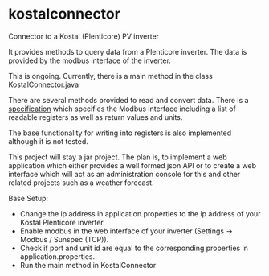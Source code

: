 # kostalconnector
Connector to a Kostal (Plenticore) PV inverter

It provides methods to query data from a Plenticore inverter.
The data is provided by the modbus interface of the inverter.

This is ongoing.
Currently, there is a main method in the class KostalConnector.java

There are several methods provided to read and convert data.
There is a [specification](https://www.kostal-solar-electric.com/de-de/produkte/solar-wechselrichter/-/media/document-library-folder---kse/2020/12/15/13/38/ba_kostal-interface-description-modbus-tcp_sunspec_hybrid.pdf) which specifies the Modbus interface including a list of readable registers as well as return values and units.

The base functionality for writing into registers is also implemented although it is not tested.

This project will stay a jar project. The plan is, to implement a web application which either provides a well formed json API or to create a web interface which will act as an administration console for this and other related projects such as a weather forecast.

 
Base Setup:

- Change the ip address in application.properties to the ip address of your Kostal Plenticore inverter.
- Enable modbus in the web interface of your inverter (Settings -> Modbus / Sunspec (TCP)).
- Check if port and unit id are equal to the corresponding properties in application.properties.
- Run the main method in KostalConnector
